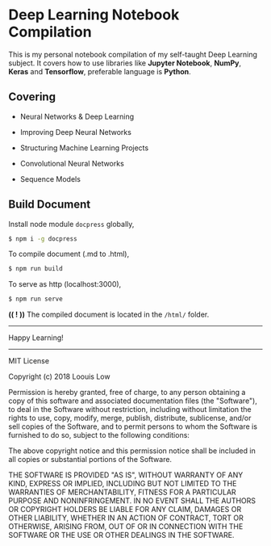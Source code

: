# Deep Learning Notebook Compilation

This is my personal notebook compilation of my self-taught Deep Learning subject. It covers how to use libraries like **Jupyter Notebook**, **NumPy**, **Keras** and **Tensorflow**, preferable language is **Python**.

## Covering

- Neural Networks & Deep Learning

- Improving Deep Neural Networks
  
- Structuring Machine Learning Projects
  
- Convolutional Neural Networks
  
- Sequence Models

## Build Document

Install node module `docpress` globally,

```bash
$ npm i -g docpress
```

To compile document (.md to .html),

```bash
$ npm run build
```

To serve as http (localhost:3000),

```bash
$ npm run serve
```

**(( ! ))** The compiled document is located in the `/html/` folder.

---

Happy Learning!

---

MIT License

Copyright (c) 2018 Loouis Low

Permission is hereby granted, free of charge, to any person obtaining a copy
of this software and associated documentation files (the "Software"), to deal
in the Software without restriction, including without limitation the rights
to use, copy, modify, merge, publish, distribute, sublicense, and/or sell
copies of the Software, and to permit persons to whom the Software is
furnished to do so, subject to the following conditions:

The above copyright notice and this permission notice shall be included in all
copies or substantial portions of the Software.

THE SOFTWARE IS PROVIDED "AS IS", WITHOUT WARRANTY OF ANY KIND, EXPRESS OR
IMPLIED, INCLUDING BUT NOT LIMITED TO THE WARRANTIES OF MERCHANTABILITY,
FITNESS FOR A PARTICULAR PURPOSE AND NONINFRINGEMENT. IN NO EVENT SHALL THE
AUTHORS OR COPYRIGHT HOLDERS BE LIABLE FOR ANY CLAIM, DAMAGES OR OTHER
LIABILITY, WHETHER IN AN ACTION OF CONTRACT, TORT OR OTHERWISE, ARISING FROM,
OUT OF OR IN CONNECTION WITH THE SOFTWARE OR THE USE OR OTHER DEALINGS IN THE
SOFTWARE.

